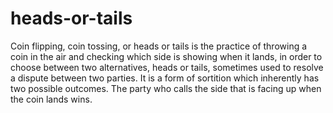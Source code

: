 # heads-or-tails
Coin flipping, coin tossing, or heads or tails is the practice of throwing a coin in the air and checking which side is showing when it lands, in order to choose between two alternatives, heads or tails, sometimes used to resolve a dispute between two parties. It is a form of sortition which inherently has two possible outcomes. The party who calls the side that is facing up when the coin lands wins.
